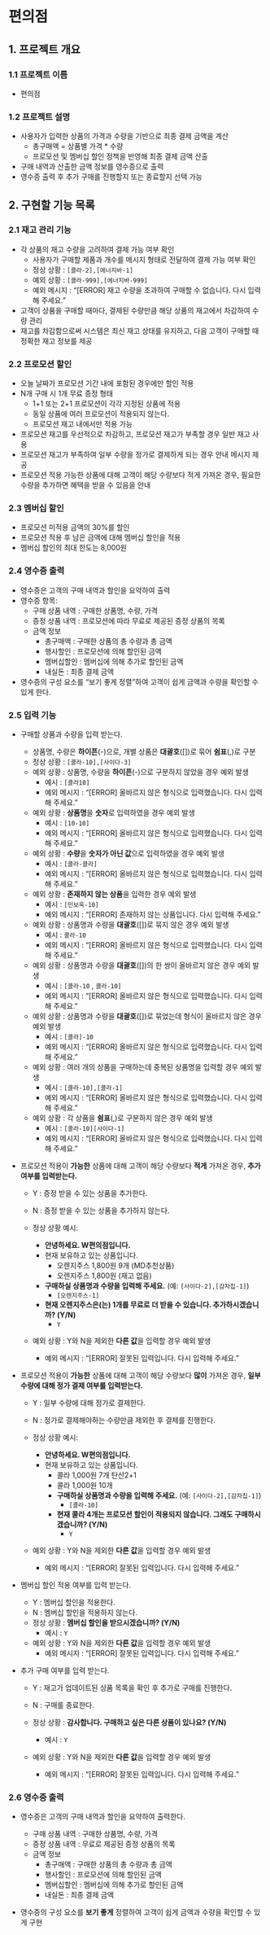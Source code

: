# 편의점

## 1. 프로젝트 개요

### 1.1 프로젝트 이름

- 편의점

### 1.2 프로젝트 설명

- 사용자가 입력한 상품의 가격과 수량을 기반으로 최종 결제 금액을 계산
    - 총구매액 = 상품별 가격 * 수량
    - 프로모션 및 멤버십 할인 정책을 반영해 최종 결제 금액 산출
- 구매 내역과 산출한 금액 정보를 영수증으로 출력
- 영수증 출력 후 추가 구매를 진행할지 또는 종료할지 선택 가능

## 2. 구현할 기능 목록

### 2.1 재고 관리 기능

- 각 상품의 재고 수량을 고려하여 결제 가능 여부 확인
    - 사용자가 구매할 제품과 개수를 메시지 형태로 전달하여 결제 가능 여부 확인
    - 정상 상황 : `[콜라-2],[에너지바-1]`
    - 예외 상황 : `[콜라-999],[에너지바-999]`
    - 예외 메시지 : “[ERROR] 재고 수량을 초과하여 구매할 수 없습니다. 다시 입력해 주세요.”
- 고객이 상품을 구매할 때마다, 결제된 수량만큼 해당 상품의 재고에서 차감하여 수량 관리
- 재고를 차감함으로써 시스템은 최신 재고 상태를 유지하고, 다음 고객이 구매할 때 정확한 재고 정보를 제공

### 2.2 프로모션 할인

- 오늘 날짜가 프로모션 기간 내에 포함된 경우에만 할인 적용
- N개 구매 시 1개 무료 증정 형태
    - 1+1 또는 2+1 프로모션이 각각 지정된 상품에 적용
    - 동일 상품에 여러 프로모션이 적용되지 않는다.
    - 프로모션 재고 내에서만 적용 가능
- 프로모션 재고를 우선적으로 차감하고, 프로모션 재고가 부족할 경우 일반 재고 사용
- 프로모션 재고가 부족하여 일부 수량을 정가로 결제하게 되는 경우 안내 메시지 제공
- 프로모션 적용 가능한 상품에 대해 고객이 해당 수량보다 적게 가져온 경우, 필요한 수량을 추가하면 혜택을 받을 수 있음을 안내

### 2.3 멤버십 할인

- 프로모션 미적용 금액의 30%를 할인
- 프로모션 적용 후 남은 금액에 대해 멤버십 할인을 적용
- 멤버십 할인의 최대 한도는 8,000원

### 2.4 영수증 출력

- 영수증은 고객의 구매 내역과 할인을 요약하여 출력
- 영수증 항목:
    - 구매 상품 내역 : 구매한 상품명, 수량, 가격
    - 증정 상품 내역 : 프로모션에 따라 무료로 제공된 증정 상품의 목록
    - 금액 정보
        - 총구매액 : 구매한 상품의 총 수량과 총 금액
        - 행사할인 : 프로모션에 의해 할인된 금액
        - 멤버십할인 : 멤버십에 의해 추가로 할인된 금액
        - 내실돈 : 최종 결제 금액
- 영수증의 구성 요소를 “보기 좋게 정렬”하여 고객이 쉽게 금액과 수량을 확인할 수 있게 한다.

### 2.5 입력 기능

- 구매할 상품과 수량을 입력 받는다.
    - 상품명, 수량은 **하이픈**(-)으로, 개별 상품은 **대괄호**([])로 묶어 **쉼표**(,)로 구분
    - 정상 상황 : `[콜라-10],[사이다-3]`
    - 예외 상황 : 상품명, 수량을 **하이픈**(-)으로 구분하지 않았을 경우 예외 발생
        - 예시 : `[콜라10]`
        - 예외 메시지 : “[ERROR] 올바르지 않은 형식으로 입력했습니다. 다시 입력해 주세요.”
    - 예외 상황 : **상품명**을 **숫자**로 입력하였을 경우 예외 발생
        - 예시 : `[10-10]`
        - 예외 메시지 : “[ERROR] 올바르지 않은 형식으로 입력했습니다. 다시 입력해 주세요.”
    - 예외 상황 : **수량**을 **숫자가 아닌 값**으로 입력하였을 경우 예외 발생
        - 예시 : `[콜라-콜라]`
        - 예외 메시지 : “[ERROR] 올바르지 않은 형식으로 입력했습니다. 다시 입력해 주세요.”
    - 예외 상황 : **존재하지 않는 상품**을 입력한 경우 예외 발생
        - 예시 : `[민보욱-10]`
        - 예외 메시지 : “[ERROR] 존재하지 않는 상품입니다. 다시 입력해 주세요.”
    - 예외 상황 : 상품명과 수량을 **대괄호**([])로 묶지 않은 경우 예외 발생
        - 예시 : `콜라-10`
        - 예외 메시지 : “[ERROR] 올바르지 않은 형식으로 입력했습니다. 다시 입력해 주세요.”
    - 예외 상황 : 상품명과 수량을 **대괄호**([])의 한 쌍이 올바르지 않은 경우 예외 발생
        - 예시 : `[콜라-10` , `콜라-10]`
        - 예외 메시지 : “[ERROR] 올바르지 않은 형식으로 입력했습니다. 다시 입력해 주세요.”
    - 예외 상황 : 상품명과 수량을 **대괄호**([])로 묶었는데 형식이 올바르지 않은 경우 예외 발생
        - 예시 : `[콜라]-10`
        - 예외 메시지 : “[ERROR] 올바르지 않은 형식으로 입력했습니다. 다시 입력해 주세요.”
    - 예외 상황 : 여러 개의 상품을 구매하는데 중복된 상품명을 입력할 경우 예외 발생
        - 예시 : `[콜라-10],[콜라-1]`
        - 예외 메시지 : “[ERROR] 올바르지 않은 형식으로 입력했습니다. 다시 입력해 주세요.”
    - 예외 상황 : 각 상품을 **쉼표**(,)로 구분하지 않은 경우 예외 발생
        - 예시 : `[콜라-10][사이다-1]`
        - 예외 메시지 : “[ERROR] 올바르지 않은 형식으로 입력했습니다. 다시 입력해 주세요.”


- 프로모션 적용이 **가능한** 상품에 대해 고객이 해당 수량보다 **적게** 가져온 경우, **추가 여부를 입력받는다.**
    - Y : 증정 받을 수 있는 상품을 추가한다.
    - N : 증정 받을 수 있는 상품을 추가하지 않는다.
    - 정상 상황 예시:
        - **안녕하세요. W편의점입니다.**
        - 현재 보유하고 있는 상품입니다.
            - 오렌지주스 1,800원 9개 (MD추천상품)
            - 오렌지주스 1,800원 (재고 없음)
        - **구매하실 상품명과 수량을 입력해 주세요.** (예: `[사이다-2],[감자칩-1]`)
            - `[오렌지주스-1]`
        - **현재 오렌지주스은(는) 1개를 무료로 더 받을 수 있습니다. 추가하시겠습니까? (Y/N)**
            - `Y`

    - 예외 상황 : Y와 N을 제외한 **다른 값**을 입력할 경우 예외 발생
        - 예외 메시지 : “[ERROR] 잘못된 입력입니다. 다시 입력해 주세요.”


- 프로모션 적용이 **가능한** 상품에 대해 고객이 해당 수량보다 **많이** 가져온 경우, **일부 수량에 대해 정가 결제 여부를 입력받는다.**
    - Y : 일부 수량에 대해 정가로 결제한다.
    - N : 정가로 결제해야하는 수량만큼 제외한 후 결제를 진행한다.
    - 정상 상황 예시:
        - **안녕하세요. W편의점입니다.**
        - 현재 보유하고 있는 상품입니다.
            - 콜라 1,000원 7개 탄산2+1
            - 콜라 1,000원 10개
            - **구매하실 상품명과 수량을 입력해 주세요.** (예: `[사이다-2],[감자칩-1]`)
                - `[콜라-10]`
            - **현재 콜라 4개는 프로모션 할인이 적용되지 않습니다. 그래도 구매하시겠습니까? (Y/N)**
                - `Y`

    - 예외 상황 : Y와 N을 제외한 **다른 값**을 입력할 경우 예외 발생
        - 예외 메시지 : “[ERROR] 잘못된 입력입니다. 다시 입력해 주세요.”


- 멤버십 할인 적용 여부를 입력 받는다.
    - Y : 멤버십 할인을 적용한다.
    - N : 멤버십 할인을 적용하지 않는다.
    - 정상 상황 : **멤버십 할인을 받으시겠습니까? (Y/N)**
        - 예시 : `Y`
    - 예외 상황 : Y와 N을 제외한 **다른 값**을 입력할 경우 예외 발생
        - 예외 메시지 : “[ERROR] 잘못된 입력입니다. 다시 입력해 주세요.”


- 추가 구매 여부를 입력 받는다.
    - Y : 재고가 업데이트된 상품 목록을 확인 후 추가로 구매를 진행한다.
    - N : 구매를 종료한다.
    - 정상 상황 : **감사합니다. 구매하고 싶은 다른 상품이 있나요? (Y/N)**
        - 예시 : `Y`

    - 예외 상황 : Y와 N을 제외한 **다른 값**을 입력할 경우 예외 발생
        - 예외 메시지 : “[ERROR] 잘못된 입력입니다. 다시 입력해 주세요.”

### 2.6 영수증 출력

- 영수증은 고객의 구매 내역과 할인을 요약하여 출력한다.
    - 구매 상품 내역 : 구매한 상품명, 수량, 가격
    - 증정 상품 내역 : 무료로 제공된 증정 상품의 목록
    - 금액 정보
        - 총구매액 : 구매한 상품의 총 수량과 총 금액
        - 행사할인 : 프로모션에 의해 할인된 금액
        - 멤버십할인 : 멤버십에 의해 추가로 할인된 금액
        - 내실돈 : 최종 결제 금액

- 영수증의 구성 요소를 **보기 좋게** 정렬하여 고객이 쉽게 금액과 수량을 확인할 수 있게 구현


